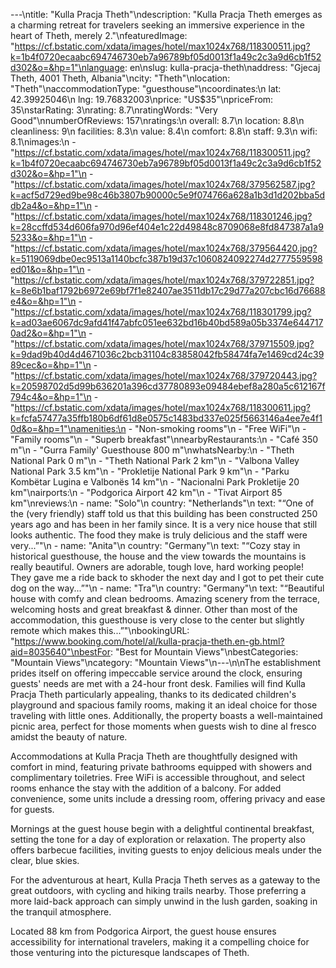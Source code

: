 ---\ntitle: "Kulla Pracja Theth"\ndescription: "Kulla Pracja Theth emerges as a charming retreat for travelers seeking an immersive experience in the heart of Theth, merely 2."\nfeaturedImage: "https://cf.bstatic.com/xdata/images/hotel/max1024x768/118300511.jpg?k=1b4f0720ecaabc694746730eb7a96789bf05d0013f1a49c2c3a9d6cb1f52d302&o=&hp=1"\nlanguage: en\nslug: kulla-pracja-theth\naddress: "Gjecaj Theth, 4001 Theth, Albania"\ncity: "Theth"\nlocation: "Theth"\naccommodationType: "guesthouse"\ncoordinates:\n  lat: 42.39925046\n  lng: 19.76832003\nprice: "US$35"\npriceFrom: 35\nstarRating: 3\nrating: 8.7\nratingWords: "Very Good"\nnumberOfReviews: 157\nratings:\n  overall: 8.7\n  location: 8.8\n  cleanliness: 9\n  facilities: 8.3\n  value: 8.4\n  comfort: 8.8\n  staff: 9.3\n  wifi: 8.1\nimages:\n  - "https://cf.bstatic.com/xdata/images/hotel/max1024x768/118300511.jpg?k=1b4f0720ecaabc694746730eb7a96789bf05d0013f1a49c2c3a9d6cb1f52d302&o=&hp=1"\n  - "https://cf.bstatic.com/xdata/images/hotel/max1024x768/379562587.jpg?k=acf5d729ed9be98c46b3807b90000c5e9f074766a628a1b3d1d202bba5ddb2a4&o=&hp=1"\n  - "https://cf.bstatic.com/xdata/images/hotel/max1024x768/118301246.jpg?k=28ccffd534d606fa970d96ef404e1c22d49848c8709068e8fd847387a1a95233&o=&hp=1"\n  - "https://cf.bstatic.com/xdata/images/hotel/max1024x768/379564420.jpg?k=5119069dbe0ec9513a1140bcfc387b19d37c1060824092274d2777559598ed01&o=&hp=1"\n  - "https://cf.bstatic.com/xdata/images/hotel/max1024x768/379722851.jpg?k=8e6b1baf1792b6972e69bf7f1e82407ae3511db17c29d77a207cbc16d76688e4&o=&hp=1"\n  - "https://cf.bstatic.com/xdata/images/hotel/max1024x768/118301799.jpg?k=ad03ae6067dc9afd41f47abfc051ee632bd16b40bd589a05b3374e6447170ad2&o=&hp=1"\n  - "https://cf.bstatic.com/xdata/images/hotel/max1024x768/379715509.jpg?k=9dad9b40d4d4671036c2bcb31104c83858042fb58474fa7e1469cd24c3989cec&o=&hp=1"\n  - "https://cf.bstatic.com/xdata/images/hotel/max1024x768/379720443.jpg?k=20598702d5d99b636201a396cd37780893e09484ebef8a280a5c612167f794c4&o=&hp=1"\n  - "https://cf.bstatic.com/xdata/images/hotel/max1024x768/118300611.jpg?k=fcfa57477a35ffb180b6df61d8e0575c1483bd337e025f5663146a4ee7e4f10d&o=&hp=1"\namenities:\n  - "Non-smoking rooms"\n  - "Free WiFi"\n  - "Family rooms"\n  - "Superb breakfast"\nnearbyRestaurants:\n  - "Café 350 m"\n  - "Gurra Family' Guesthouse 800 m"\nwhatsNearby:\n  - "Theth National Park 0 m"\n  - "Theth National Park 2 km"\n  - "Valbona Valley National Park 3.5 km"\n  - "Prokletije National Park 9 km"\n  - "Parku Kombëtar Lugina e Valbonës 14 km"\n  - "Nacionalni Park Prokletije 20 km"\nairports:\n  - "Podgorica Airport 42 km"\n  - "Tivat Airport 85 km"\nreviews:\n  - name: "Solo"\n    country: "Netherlands"\n    text: "“One of the (very friendly) staff told us that this building has been constructed 250 years ago and has been in her family since. It is a very nice house that still looks authentic. The food they make is truly delicious and the staff were very...”"\n  - name: "Anita"\n    country: "Germany"\n    text: "“Cozy stay in historical guesthouse, the house and the view towards the mountains is really beautiful. Owners are adorable, tough love, hard working people! They gave me a ride back to skhoder the next day and I got to pet their cute dog on the way...”"\n  - name: "Tra"\n    country: "Germany"\n    text: "“Beautiful house with comfy and clean bedrooms. Amazing scenery from the terrace, welcoming hosts and great breakfast & dinner. Other than most of the accommodation, this guesthouse is very close to the center but slightly remote which makes this...”"\nbookingURL: "https://www.booking.com/hotel/al/kulla-pracja-theth.en-gb.html?aid=8035640"\nbestFor: "Best for Mountain Views"\nbestCategories: "Mountain Views"\ncategory: "Mountain Views"\n---\n\nThe establishment prides itself on offering impeccable service around the clock, ensuring guests' needs are met with a 24-hour front desk. Families will find Kulla Pracja Theth particularly appealing, thanks to its dedicated children's playground and spacious family rooms, making it an ideal choice for those traveling with little ones. Additionally, the property boasts a well-maintained picnic area, perfect for those moments when guests wish to dine al fresco amidst the beauty of nature.

Accommodations at Kulla Pracja Theth are thoughtfully designed with comfort in mind, featuring private bathrooms equipped with showers and complimentary toiletries. Free WiFi is accessible throughout, and select rooms enhance the stay with the addition of a balcony. For added convenience, some units include a dressing room, offering privacy and ease for guests.

Mornings at the guest house begin with a delightful continental breakfast, setting the tone for a day of exploration or relaxation. The property also offers barbecue facilities, inviting guests to enjoy delicious meals under the clear, blue skies.

For the adventurous at heart, Kulla Pracja Theth serves as a gateway to the great outdoors, with cycling and hiking trails nearby. Those preferring a more laid-back approach can simply unwind in the lush garden, soaking in the tranquil atmosphere.

Located 88 km from Podgorica Airport, the guest house ensures accessibility for international travelers, making it a compelling choice for those venturing into the picturesque landscapes of Theth.